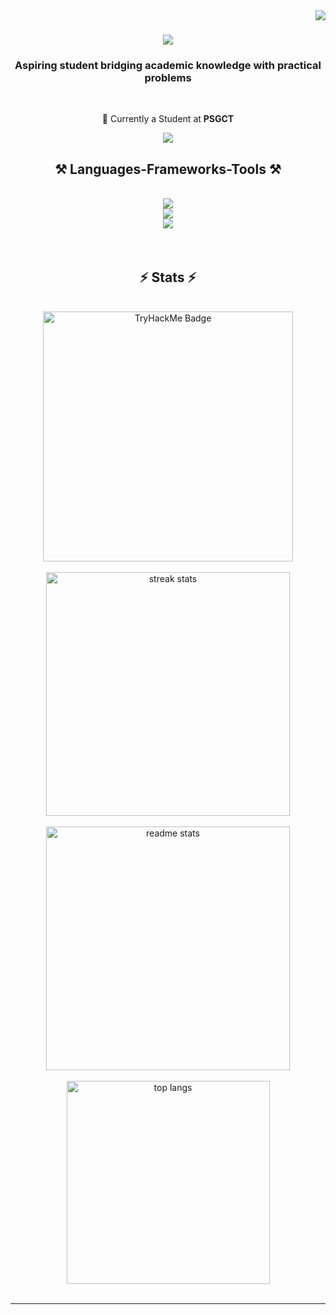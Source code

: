 <img align="right" src="https://visitor-badge.laobi.icu/badge?page_id=nidharshana-s.nidharshana-s" />

<h1 align="center">
    <img src="https://readme-typing-svg.herokuapp.com/?font=Righteous&size=25&center=true&vCenter=true&width=500&height=70&duration=6000&lines=Hola!+👋;+I'm+Nidh!;" />
</h1>

<h3 align="center">Aspiring student bridging academic knowledge with practical problems</h3>

<br/>

<div align="center">
 
 🔭 Currently a Student at **PSGCT**

 </div>

 <div align="center"> 
  <a href="https://linkedin.com/in/nidharshana-s" target="_blank">
    <img src="https://img.shields.io/badge/LinkedIn-0077B5?style=for-the-badge&logo=linkedin&logoColor=white" target="_blank" />
  </a>
</div>

<h2 align="center">⚒️ Languages-Frameworks-Tools ⚒️</h2>
<br/>
<div align="center">
    <img src="https://skillicons.dev/icons?i=windows,linux" />
    <br/>
    <img src="https://skillicons.dev/icons?i=react,androidstudio,html,css,vscode,github,tailwind,postman" />
    <br />
    <img src="https://skillicons.dev/icons?i=nodejs,python,javascript,express,mongodb,cpp,java,mysql," /><br>
</div>
<br>
<br>
<h2 align="center">⚡ Stats ⚡</h2>
<br>
<div align=center>
    <img src="./assets/tryhackme-badge.png" alt="TryHackMe Badge" width="400"/>
    <br /> <br />
  <img width=390 src="https://github-readme-streak-stats-salesp07.vercel.app/?user=nidharshana-s&count_private=true&theme=react&border_radius=10" alt="streak stats"/>
  <br /><br/>
    <img width=390 src="https://github-readme-stats-salesp07.vercel.app/api?username=nidharshana-s&count_private=true&show_icons=true&theme=react&rank_icon=github&border_radius=10" alt="readme stats" />
  <br/><br />
  <img width=325 align="center" src="https://github-readme-stats-salesp07.vercel.app/api/top-langs/?username=nidharshana-s&hide=HTML&langs_count=8&layout=compact&theme=react&border_radius=10&size_weight=0.5&count_weight=0.5&exclude_repo=github-readme-stats" alt="top langs" />

</div>


<br/>
<hr/>
